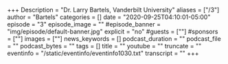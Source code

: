 +++
Description = "Dr. Larry Bartels, Vanderbilt University"
aliases = ["/3"]
author = "Bartels"
categories = []
date = "2020-09-25T04:10:01-05:00"
episode = "3"
episode_image = ""
#episode_banner = "img/episode/default-banner.jpg"
explicit = "no"
#guests = [""]
#sponsors = [""]
images = [""]
news_keywords = []
podcast_duration = ""
podcast_file = ""
podcast_bytes = ""
tags = []
title = ""
youtube = ""
truncate = ""
eventinfo = "/static/eventinfo/eventinfo1030.txt"
transcript = ""
+++
